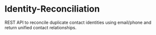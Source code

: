 # Identity-Reconciliation
REST API to reconcile duplicate contact identities using email/phone and return unified contact relationships.
